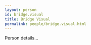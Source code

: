 ```yaml
---
layout: person
id: bridge.visual
title: Bridge Visual
permalink: people/bridge.visual.html
---
```


Person details...